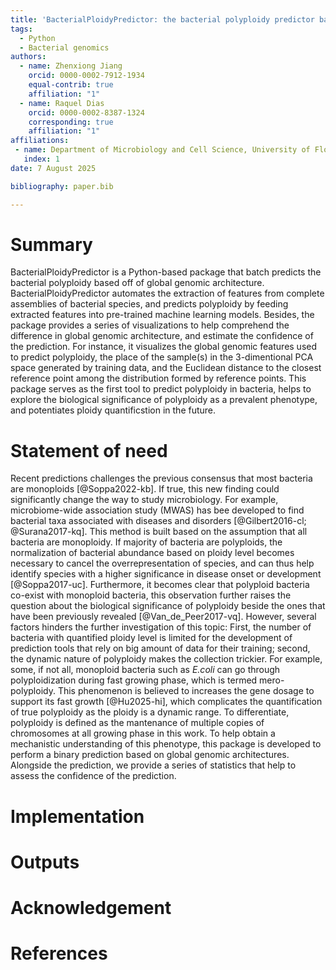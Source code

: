 ```yaml
---
title: 'BacterialPloidyPredictor: the bacterial polyploidy predictor based on complete genomic assemblies'
tags:
  - Python
  - Bacterial genomics
authors:
  - name: Zhenxiong Jiang
    orcid: 0000-0002-7912-1934
    equal-contrib: true
    affiliation: "1"
  - name: Raquel Dias
    orcid: 0000-0002-8387-1324
    corresponding: true
    affiliation: "1"
affiliations:
 - name: Department of Microbiology and Cell Science, University of Florida, Gainesville, Florida, 32611, USA
   index: 1
date: 7 August 2025

bibliography: paper.bib

---
```


# Summary
BacterialPloidyPredictor is a Python-based package that batch predicts the bacterial polyploidy based off of global genomic architecture. BacterialPloidyPredictor automates the extraction of features from complete assemblies of bacterial species, and predicts polyploidy by feeding extracted features into pre-trained machine learning models. Besides, the package provides a series of visualizations to help comprehend the difference in global genomic architecture, and estimate the confidence of the prediction. For instance, it visualizes the global genomic features used to predict polyploidy, the place of the sample(s) in the 3-dimentional PCA space generated by training data, and the Euclidean distance to the closest reference point among the distribution formed by reference points. This package serves as the first tool to predict polyploidy in bacteria, helps to explore the biological significance of polyploidy as a prevalent phenotype, and potentiates ploidy quantificstion in the future. 

# Statement of need
Recent predictions challenges the previous consensus that most bacteria are monoploids [@Soppa2022-kb]. If true, this new finding could significantly change the way to study microbiology. For example, microbiome-wide association study (MWAS) has bee developed to find bacterial taxa associated with diseases and disorders [@Gilbert2016-cl; @Surana2017-kq]. This method is built based on the assumption that all bacteria are monoploidy. If majority of bacteria are polyploids, the normalization of bacterial abundance based on ploidy level becomes necessary to cancel the overrepresentation of species, and can thus help identify species with a higher significance in disease onset or development [@Soppa2017-uc]. Furthermore, it becomes clear that polyploid bacteria co-exist with monoploid bacteria, this observation further raises the question about the biological significance of polyploidy beside the ones that have been previously revealed [@Van_de_Peer2017-vq]. However, several factors hinders the further investigation of this topic: First, the number of bacteria with quantified ploidy level is limited for the development of prediction tools that rely on big amount of data for their training; second, the dynamic nature of polyploidy makes the collection trickier. For example, some, if not all, monoploid bacteria such as *E.coli* can go through polyploidization during fast growing phase, which is termed mero-polyploidy. This phenomenon is believed to increases the gene dosage to support its fast growth [@Hu2025-hi], which complicates the quantification of true polyploidy as the ploidy is a dynamic range. To differentiate, polyploidy is defined as the mantenance of multiple copies of chromosomes at all growing phase in this work. To help obtain a mechanistic understanding of this phenotype, this package is developed to perform a binary prediction based on global genomic architectures. Alongside the prediction, we provide a series of statistics that help to assess the confidence of the prediction.  

# Implementation

# Outputs

# Acknowledgement

# References

